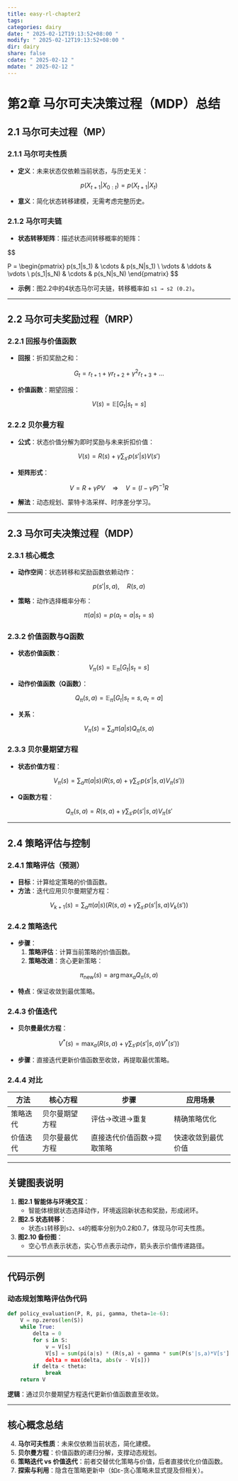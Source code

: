 ```yaml
---
title: easy-rl-chapter2
tags: 
categories: dairy
date: " 2025-02-12T19:13:52+08:00 "
modify: " 2025-02-12T19:13:52+08:00 "
dir: dairy
share: false
cdate: " 2025-02-12 "
mdate: " 2025-02-12 "
---
```


# 第2章 马尔可夫决策过程（MDP）总结

## 2.1 马尔可夫过程（MP）

### 2.1.1 马尔可夫性质

- **定义**：未来状态仅依赖当前状态，与历史无关：

$$
  p(X_{t+1} | X_{0:t}) = p(X_{t+1} | X_t)
$$

- **意义**：简化状态转移建模，无需考虑完整历史。

### 2.1.2 马尔可夫链

- **状态转移矩阵**：描述状态间转移概率的矩阵：

$$
  
  P = \begin{pmatrix}
  p(s_1|s_1) & \cdots & p(s_N|s_1) \\
  \vdots & \ddots & \vdots \\
  p(s_1|s_N) & \cdots & p(s_N|s_N)
  \end{pmatrix}
$$

- **示例**：图2.2中的4状态马尔可夫链，转移概率如 `s1 → s2 (0.2)`。

---

## 2.2 马尔可夫奖励过程（MRP）

### 2.2.1 回报与价值函数

- **回报**：折扣奖励之和：

$$
G_t = r_{t+1} + \gamma r_{t+2} + \gamma^2 r_{t+3} + \dots
$$

- **价值函数**：期望回报：

$$
  V(s) = \mathbb{E}[G_t | s_t = s]
$$

### 2.2.2 贝尔曼方程

- **公式**：状态价值分解为即时奖励与未来折扣价值：

$$
V(s) = R(s) + \gamma \sum_{s'} p(s'|s) V(s')
$$

- **矩阵形式**：

$$
V = R + \gamma P V \quad \Rightarrow \quad V = (I - \gamma P)^{-1} R
$$

- **解法**：动态规划、蒙特卡洛采样、时序差分学习。

---

## 2.3 马尔可夫决策过程（MDP）

### 2.3.1 核心概念

- **动作空间**：状态转移和奖励函数依赖动作：

$$
  p(s'|s,a), \quad R(s,a)
$$

- **策略**：动作选择概率分布：

$$
  \pi(a|s) = p(a_t=a | s_t=s)
$$

### 2.3.2 价值函数与Q函数

- **状态价值函数**：

$$
  V_\pi(s) = \mathbb{E}_\pi[G_t | s_t = s]
$$

- **动作价值函数（Q函数）**：

$$
  Q_\pi(s,a) = \mathbb{E}_\pi[G_t | s_t = s, a_t = a]
$$

- **关系**：

$$
  V_\pi(s) = \sum_a \pi(a|s) Q_\pi(s,a)
$$

### 2.3.3 贝尔曼期望方程

- **状态价值方程**：

$$
  V_\pi(s) = \sum_a \pi(a|s) \left( R(s,a) + \gamma \sum_{s'} p(s'|s,a) V_\pi(s') \right)
$$

- **Q函数方程**：

$$
  Q_\pi(s,a) = R(s,a) + \gamma \sum_{s'} p(s'|s,a) V_\pi(s'
$$

---

## 2.4 策略评估与控制

### 2.4.1 策略评估（预测）

- **目标**：计算给定策略的价值函数。
- **方法**：迭代应用贝尔曼期望方程：

$$
  V_{k+1}(s) = \sum_a \pi(a|s) \left( R(s,a) + \gamma \sum_{s'} p(s'|s,a) V_k(s') \right)
$$

### 2.4.2 策略迭代

- **步骤**：
  1. **策略评估**：计算当前策略的价值函数。
  2. **策略改进**：贪心更新策略：

$$
     \pi_{\text{new}}(s) = \arg\max_a Q_\pi(s,a)
$$

- **特点**：保证收敛到最优策略。

### 2.4.3 价值迭代

- **贝尔曼最优方程**：

$$
  V^*(s) = \max_a \left( R(s,a) + \gamma \sum_{s'} p(s'|s,a) V^*(s') \right)
$$

- **步骤**：直接迭代更新价值函数至收敛，再提取最优策略。

### 2.4.4 对比

| **方法**       | **核心方程**       | **步骤**                     | **应用场景**       |
|----------------|--------------------|------------------------------|--------------------|
| 策略迭代       | 贝尔曼期望方程     | 评估→改进→重复               | 精确策略优化       |
| 价值迭代       | 贝尔曼最优方程     | 直接迭代价值函数→提取策略    | 快速收敛到最优价值 |

---

## 关键图表说明

1. **图2.1 智能体与环境交互**：  
   - 智能体根据状态选择动作，环境返回新状态和奖励，形成闭环。
2. **图2.5 状态转移**：  
   - 状态`s1`转移到`s2`、`s4`的概率分别为0.2和0.7，体现马尔可夫性质。
3. **图2.10 备份图**：  
   - 空心节点表示状态，实心节点表示动作，箭头表示价值传递路径。

---

## 代码示例

### 动态规划策略评估伪代码

```python
def policy_evaluation(P, R, pi, gamma, theta=1e-6):
    V = np.zeros(len(S))
    while True:
        delta = 0
        for s in S:
            v = V[s]
            V[s] = sum(pi(a|s) * (R(s,a) + gamma * sum(P(s'|s,a)*V[s'] for s' in S))
            delta = max(delta, abs(v - V[s]))
        if delta < theta:
            break
    return V
```

**逻辑**：通过贝尔曼期望方程迭代更新价值函数直至收敛。

---

## 核心概念总结

4. **马尔可夫性质**：未来仅依赖当前状态，简化建模。
5. **贝尔曼方程**：价值函数的递归分解，支撑动态规划。
6. **策略迭代 vs 价值迭代**：前者交替优化策略与价值，后者直接优化价值函数。
7. **探索与利用**：隐含在策略更新中（如ε-贪心策略未显式提及但相关）。

```
